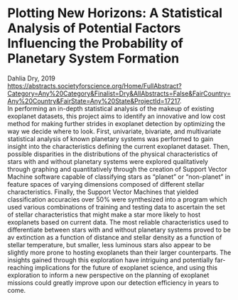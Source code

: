 # Plotting New Horizons: A Statistical Analysis of Potential Factors Influencing the Probability of Planetary System Formation
Dahlia Dry, 2019                  
https://abstracts.societyforscience.org/Home/FullAbstract?Category=Any%20Category&Finalist=Dry&AllAbstracts=False&FairCountry=Any%20Country&FairState=Any%20State&ProjectId=17217.              
In performing an in-depth statistical analysis of the makeup of existing exoplanet datasets, this project aims to identify an innovative and low cost method for making further strides in exoplanet detection by optimizing the way we decide where to look. First, univariate, bivariate, and multivariate statistical analysis of known planetary systems was performed to gain insight into the characteristics defining the current exoplanet dataset. Then, possible disparities in the distributions of the physical characteristics of stars with and without planetary systems were explored qualitatively through graphing and quantitatively through the creation of Support Vector Machine software capable of classifying stars as “planet” or “non-planet” in feature spaces of varying dimensions composed of different stellar characteristics. Finally, the Support Vector Machines that yielded classification accuracies over 50% were synthesized into a program which used various combinations of training and testing data to ascertain the set of stellar characteristics that might make a star more likely to host exoplanets based on current data. The most reliable characteristics used to differentiate between stars with and without planetary systems proved to be av extinction as a function of distance and stellar density as a function of stellar temperature, but smaller, less luminous stars also appear to be slightly more prone to hosting exoplanets than their larger counterparts. The insights gained through this exploration have intriguing and potentially far-reaching implications for the future of exoplanet science, and using this exploration to inform a new perspective on the planning of exoplanet missions could greatly improve upon our detection efficiency in years to come.
